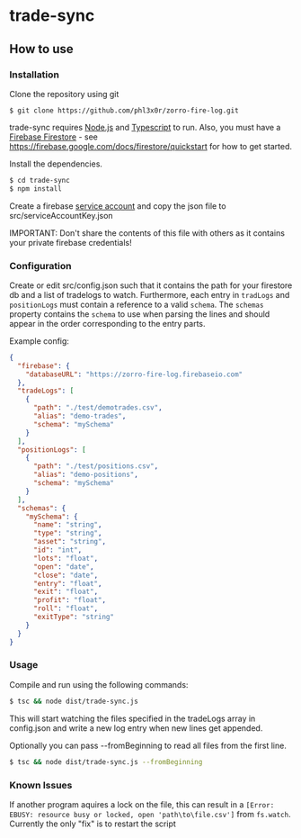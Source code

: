 # trade-sync

## How to use

### Installation

Clone the repository using git
```
$ git clone https://github.com/phl3x0r/zorro-fire-log.git
```

trade-sync requires [Node.js](https://nodejs.org/) and [Typescript](https://www.typescriptlang.org/) to run.
Also, you must have a [Firebase Firestore](https://firebase.google.com/) - see https://firebase.google.com/docs/firestore/quickstart for how to get started. 

Install the dependencies.

```sh
$ cd trade-sync
$ npm install
```

Create a firebase [service account](https://firebase.google.com/docs/admin/setup) and copy the json file to src/serviceAccountKey.json

IMPORTANT: Don't share the contents of this file with others as it contains your private firebase credentials!

### Configuration
Create or edit src/config.json such that it contains the path for your firestore db and a list of tradelogs to watch.
Furthermore, each entry in `tradLogs` and `positionLogs` must contain a reference to a valid `schema`.
The `schemas` property contains the `schema` to use when parsing the lines and should appear in the order corresponding to the entry parts.

Example config:
```json
{
  "firebase": {
    "databaseURL": "https://zorro-fire-log.firebaseio.com"
  },
  "tradeLogs": [
    {
      "path": "./test/demotrades.csv",
      "alias": "demo-trades",
      "schema": "mySchema"
    }
  ],
  "positionLogs": [
    {
      "path": "./test/positions.csv",
      "alias": "demo-positions",
      "schema": "mySchema"
    }
  ],
  "schemas": {
    "mySchema": {
      "name": "string",
      "type": "string",
      "asset": "string",
      "id": "int",
      "lots": "float",
      "open": "date",
      "close": "date",
      "entry": "float",
      "exit": "float",
      "profit": "float",
      "roll": "float",
      "exitType": "string"
    }
  }
}
```

### Usage
Compile and run using the following commands:
```sh
$ tsc && node dist/trade-sync.js
```
This will start watching the files specified in the tradeLogs array in config.json and write a new log entry when new lines get appended.

Optionally you can pass --fromBeginning to read all files from the first line.
```sh
$ tsc && node dist/trade-sync.js --fromBeginning
```

### Known Issues
If another program aquires a lock on the file, this can result in a `[Error: EBUSY: resource busy or locked, open 'path\to\file.csv']` from `fs.watch`.
Currently the only "fix" is to restart the script
